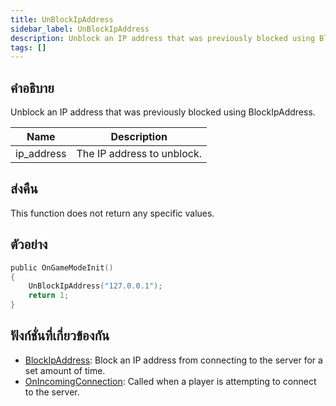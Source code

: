 ```yaml
---
title: UnBlockIpAddress
sidebar_label: UnBlockIpAddress
description: Unblock an IP address that was previously blocked using BlockIpAddress.
tags: []
---
```


## คำอธิบาย

Unblock an IP address that was previously blocked using BlockIpAddress.

| Name       | Description                |
| ---------- | -------------------------- |
| ip_address | The IP address to unblock. |

## ส่งคืน

This function does not return any specific values.

## ตัวอย่าง

```c
public OnGameModeInit()
{
    UnBlockIpAddress("127.0.0.1");
    return 1;
}
```

## ฟังก์ชั่นที่เกี่ยวข้องกัน

- [BlockIpAddress](BlockIpAddress): Block an IP address from connecting to the server for a set amount of time.
- [OnIncomingConnection](../callbacks/OnIncomingConnection): Called when a player is attempting to connect to the server.
